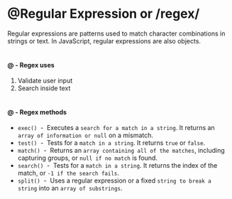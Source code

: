 # @Regular Expression  or /regex/
Regular expressions are patterns used to match character combinations in strings or text. In JavaScript, regular expressions are also objects.
<br><br>

#### @ - Regex uses
1. Validate user input
2. Search inside text
<br><br>

#### @ - Regex methods
* `exec()` &nbsp;-&nbsp; Executes a `search for a match in a string`. It returns an `array of information or null` on a mismatch.
* `test()` &nbsp;-&nbsp; Tests for a `match in a string`. It returns `true` or `false`.
* `match()` &nbsp;-&nbsp; Returns an `array containing all of the matches`, including capturing groups, or `null if no match` is found.
* `search()` &nbsp;-&nbsp; Tests for a `match in a string`. It returns the index of the match, or `-1 if the search fails`.
* `split()` &nbsp;-&nbsp; Uses a regular expression or a fixed `string to break a string` into an `array of substrings`.
